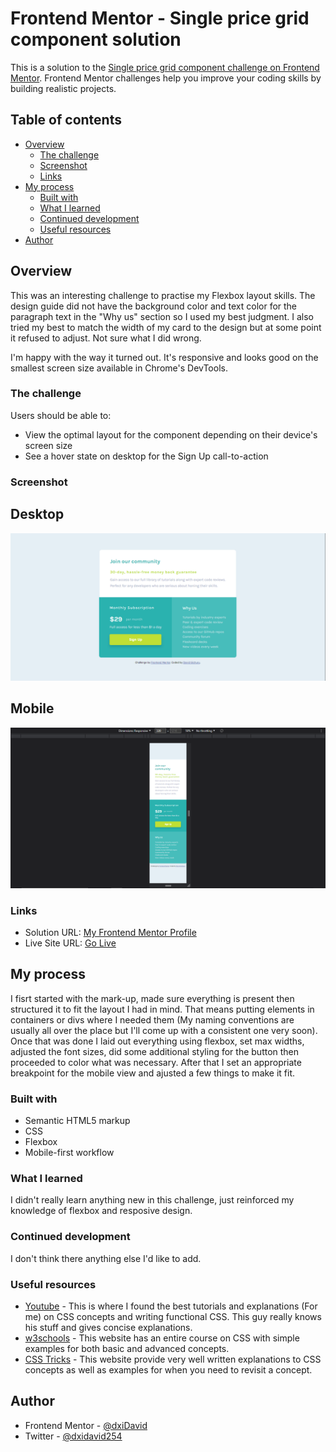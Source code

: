 # Frontend Mentor - Single price grid component solution

This is a solution to the [Single price grid component challenge on Frontend Mentor](https://www.frontendmentor.io/challenges/single-price-grid-component-5ce41129d0ff452fec5abbbc). Frontend Mentor challenges help you improve your coding skills by building realistic projects. 

## Table of contents

- [Overview](#overview)
  - [The challenge](#the-challenge)
  - [Screenshot](#screenshot)
  - [Links](#links)
- [My process](#my-process)
  - [Built with](#built-with)
  - [What I learned](#what-i-learned)
  - [Continued development](#continued-development)
  - [Useful resources](#useful-resources)
- [Author](#author)


## Overview

This was an interesting challenge to practise my Flexbox layout skills. The design guide did not have the background color and text color for the paragraph text in the "Why us" section so I used my best judgment. I also tried my best to match the width of my card to the design but at some point it refused to adjust. Not sure what I did wrong.

I'm happy with the way it turned out. It's responsive and looks good on the smallest screen size available in Chrome's DevTools.

### The challenge

Users should be able to:

- View the optimal layout for the component depending on their device's screen size
- See a hover state on desktop for the Sign Up call-to-action

### Screenshot


## Desktop
![](./images/Screenshot%202023-01-28%20142137.png)


## Mobile
![](./images/Screenshot%202023-01-28%20142317.png)



### Links

- Solution URL: [My Frontend Mentor Profile](https://www.frontendmentor.io/profile/dxiDavid)
- Live Site URL: [Go Live](https://single-price-grid-challenge.pages.dev/)

## My process

I fisrt started with the mark-up, made sure everything is present then structured it to fit the layout I had in mind. That means putting elements in containers or divs where I needed them (My naming conventions are usually all over the place but I'll come up with a consistent one very soon). Once that was done I laid out everything using flexbox, set max widths, adjusted the font sizes, did some additional styling for the button then proceeded to color what was necessary. After that I set an appropriate breakpoint for the mobile view and ajusted a few things to make it fit.

### Built with

- Semantic HTML5 markup
- CSS
- Flexbox
- Mobile-first workflow


### What I learned

I didn't really learn anything new in this challenge, just reinforced my knowledge of flexbox and resposive design.

### Continued development

I don't think there anything else I'd like to add.

### Useful resources

- [Youtube](https://www.youtube.com/@KevinPowell) - This is where I found the best tutorials and explanations (For me) on CSS concepts and      writing functional CSS. This guy really knows his stuff and gives concise explanations.
- [w3schools](https://w3schools.com) - This website has an entire course on CSS with simple examples for both basic and advanced concepts.
- [CSS Tricks](https://css-tricks.com/) - This website provide very well written explanations to CSS concepts as well as examples for when you need to revisit a concept.

## Author

- Frontend Mentor - [@dxiDavid](https://www.frontendmentor.io/profile/dxiDavid)
- Twitter - [@dxidavid254](https://www.twitter.com/dxidavid254)

